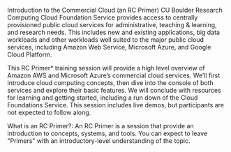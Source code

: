 Introduction to the Commercial Cloud (an RC Primer) CU Boulder Research Computing Cloud Foundation Service provides access to centrally provisioned public cloud services for administrative, teaching & learning, and research needs. This includes new and existing applications, big data workloads and other workloads well suited to the major public cloud services, including Amazon Web Service, Microsoft Azure, and Google Cloud Platform.

This RC Primer* training session will provide a high level overview of Amazon AWS and Microsoft Azure’s commercial cloud services. We’ll first introduce cloud computing concepts, then dive into the console of both services and explore their basic features. We will conclude with resources for learning and getting started, including a run down of the Cloud Foundations Service. This session includes live demos, but participants are not expected to follow along.

What is an RC Primer?: An RC Primer is a session that provide an introduction to concepts, systems, and tools. You can expect to leave "Primers" with an introductory-level understanding of the topic.
